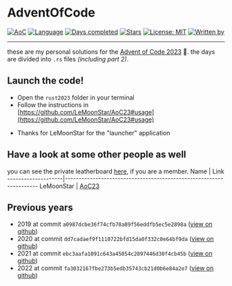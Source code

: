 # AdventOfCode

[![AoC](https://img.shields.io/badge/Advent%20of%20Code-2023-8803ec?style=for-the-badge)](https://adventofcode.com/)
[![Language](https://img.shields.io/badge/Powered%20by-Rust-ff69b4?style=for-the-badge)](https://en.wikipedia.org/wiki/Rust_language)
[![Days completed](https://img.shields.io/badge/Survived%20Days-2-red?style=for-the-badge)](https://github.com/daanbreur/AdventofCode/find/master)
[![Stars](https://img.shields.io/badge/Stars%204-yellow?style=for-the-badge)](https://github.com/daanbreur/AdventofCode/find/master)
[![License: MIT](https://img.shields.io/github/license/daanbreur/AdventofCode?style=for-the-badge)](https://mit-license.org/)
[![Written by](https://img.shields.io/badge/By-Daan%20Breur-blue?style=for-the-badge)](https://github.com/daanbreur/)

---

these are my personal solutions for the [Advent of Code 2023](https://adventofcode.com/2023) 🎄. the days are divided into `.rs` files _(including part 2)_.

## Launch the code!

- Open the `rust2023` folder in your terminal
- Follow the instructions in [https://github.com/LeMoonStar/AoC23#usage](https://github.com/LeMoonStar/AoC23#usage)

* Thanks for LeMoonStar for the "launcher" application

## Have a look at some other people as well

you can see the private leatherboard [here](https://adventofcode.com/2023/leaderboard/private/view/670567 "Link to https://adventofcode.com/"), if you are a member.
Name | Link
--------------------|--------------------------------------------------------------------
LeMoonStar | [AoC23](https://github.com/LeMoonStar/AoC23 "goes to the repo")

## Previous years

- 2019 at commit `a0987dcbe36f74cfb78a89f56eddfb5ec5e2898a` ([view on github](https://github.com/daanbreur/AdventOfCode/tree/a0987dcbe36f74cfb78a89f56eddfb5ec5e2898a))
- 2020 at commit `dd7cadaef9f1110722bfd15da0f332c0e64bf9da` ([view on github](https://github.com/daanbreur/AdventOfCode/tree/dd7cadaef9f1110722bfd15da0f332c0e64bf9da))
- 2021 at commit `ebc3aafa1091c643a45054c2097446d30f4cb45b` ([view on github](https://github.com/daanbreur/AdventOfCode/tree/ebc3aafa1091c643a45054c2097446d30f4cb45b))
- 2022 at commit `fa3032167fbe273b5edb35743cb21d0b6e84a2e7` ([view on github](https://github.com/daanbreur/AdventOfCode/tree/fa3032167fbe273b5edb35743cb21d0b6e84a2e7))
